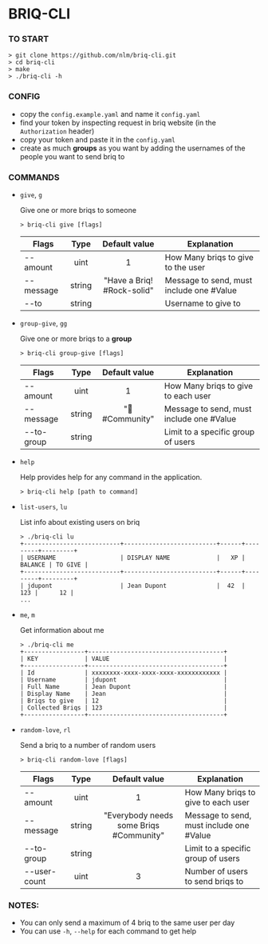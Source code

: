 # BRIQ-CLI

### TO START
 ```
 > git clone https://github.com/nlm/briq-cli.git
 > cd briq-cli
 > make
 > ./briq-cli -h
 ```

### CONFIG

- copy the `config.example.yaml` and name it `config.yaml`
- find your token by inspecting request in briq website (in the `Authorization` header)
- copy your token and paste it in the `config.yaml`
- create as much **groups** as you want by adding the usernames of the people you want to send briq to

### COMMANDS

- `give`, `g`

    Give one or more briqs to someone
    ```
    > briq-cli give [flags]
    ```
    | Flags |  Type | Default value| Explanation | 
    | ------ | :--: | :--: | ------ |
    | --amount | uint | 1 | How Many briqs to give to the user |
    | --message | string | "Have a Briq! #Rock-solid"| Message to send, must include one #Value |
    | --to | string | | Username to give to |

- `group-give`, `gg`

    Give one or more briqs to a **group**
    ```
    > briq-cli group-give [flags]
    ```

    | Flags |  Type | Default value| Explanation | 
    | ------ | :--: | :--: | ------ |
    | --amount | uint | 1 | How Many briqs to give to each user |
    | --message | string | "🎁 #Community"| Message to send, must include one #Value |
    | --to-group | string | | Limit to a specific group of users |

- `help`

    Help provides help for any command in the application.
    ```
    > briq-cli help [path to command]
    ```

- `list-users`, `lu`

    List info about existing users on briq 
    ```
    > ./briq-cli lu
    +---------------------------+--------------------------+------+---------+---------+
    | USERNAME                  | DISPLAY NAME             |   XP | BALANCE | TO GIVE |
    +---------------------------+--------------------------+------+---------+---------+
    | jdupont                   | Jean Dupont              |  42  |     123 |      12 |
    ...
    ```
- `me`, `m`

    Get information about me
    ```
    > ./briq-cli me
    +-----------------+--------------------------------------+
    | KEY             | VALUE                                |
    +-----------------+--------------------------------------+
    | Id              | xxxxxxxx-xxxx-xxxx-xxxx-xxxxxxxxxxxx |
    | Username        | jdupont                              |
    | Full Name       | Jean Dupont                          |
    | Display Name    | Jean                                 |
    | Briqs to give   | 12                                   |
    | Collected Briqs | 123                                  |
    +-----------------+--------------------------------------+
    ```

- `random-love`, `rl`

    Send a briq to a number of random users
    ```
    > briq-cli random-love [flags]
    ```
    | Flags |  Type | Default value| Explanation | 
    | ------ | :--: | :--: | ------ |
    | --amount | uint | 1 | How Many briqs to give to each user |
    | --message | string | "Everybody needs some Briqs #Community"| Message to send, must include one #Value |
    | --to-group | string | | Limit to a specific group of users |
    | --user-count | uint | 3 | Number of users to send briqs to |



### NOTES:
- You can only send a maximum of 4 briq to the same user per day
- You can use `-h`, `--help` for each command to get help

